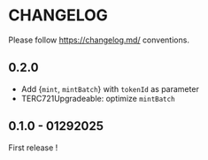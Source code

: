 # CHANGELOG

Please follow <https://changelog.md/> conventions.

## 0.2.0

- Add {`mint`, `mintBatch`} with `tokenId` as  parameter
- TERC721Upgradeable: optimize `mintBatch`

## 0.1.0 - 01292025

First release !
